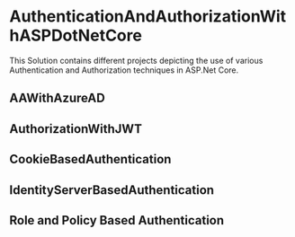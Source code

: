 # AuthenticationAndAuthorizationWithASPDotNetCore
This Solution contains different projects depicting the use of various Authentication and Authorization techniques in ASP.Net Core.
## AAWithAzureAD
## AuthorizationWithJWT
## CookieBasedAuthentication
## IdentityServerBasedAuthentication
## Role and Policy Based Authentication


